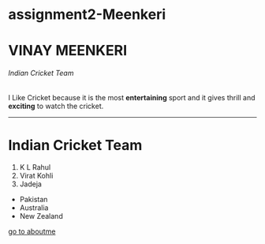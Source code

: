 # assignment2-Meenkeri
# VINAY MEENKERI
###### Indian Cricket Team
I Like Cricket because it is the most **entertaining** sport and it gives thrill and **exciting** to watch the cricket.

 --- 

# Indian Cricket Team
1. K L Rahul
2. Virat Kohli
3. Jadeja

* Pakistan
* Australia
* New Zealand

[go to aboutme](AboutMe.md)